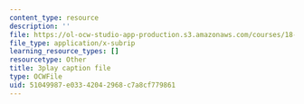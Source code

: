 ```yaml
---
content_type: resource
description: ''
file: https://ol-ocw-studio-app-production.s3.amazonaws.com/courses/18-02-multivariable-calculus-fall-2007/51049987e03342042968c7a8cf779861_ChiM2-MV-qM.srt
file_type: application/x-subrip
learning_resource_types: []
resourcetype: Other
title: 3play caption file
type: OCWFile
uid: 51049987-e033-4204-2968-c7a8cf779861
---
```

